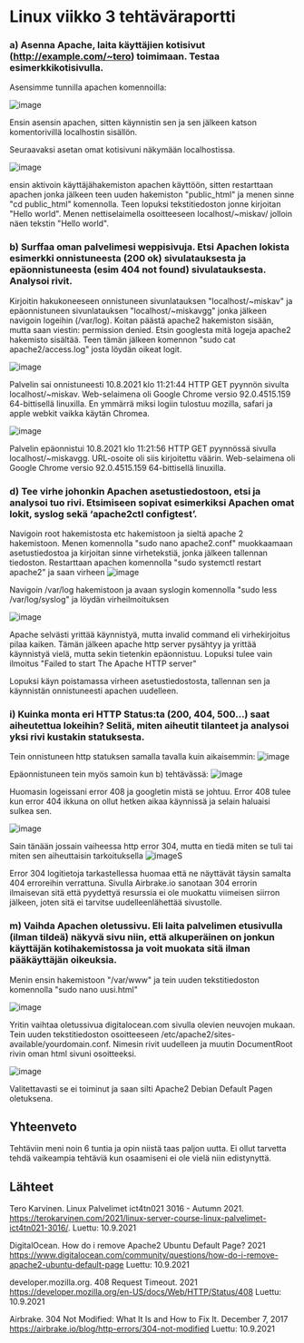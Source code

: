 # Linux viikko 3 tehtäväraportti

### a) Asenna Apache, laita käyttäjien kotisivut (http://example.com/~tero) toimimaan. Testaa esimerkkikotisivulla.
Asensimme tunnilla apachen komennoilla:

![image](https://user-images.githubusercontent.com/78149945/132819195-33663e01-1163-4b1f-bc0a-bd9d1aed6615.png)

Ensin asensin apachen, sitten käynnistin sen ja sen jälkeen katson komentorivillä localhostin sisällön.

Seuraavaksi asetan omat kotisivuni näkymään localhostissa.

![image](https://user-images.githubusercontent.com/78149945/132822656-81fa6388-b972-45ef-b9c6-da898b285d7d.png)

ensin aktivoin käyttäjähakemiston apachen käyttöön, sitten restarttaan apachen jonka jälkeen teen uuden hakemiston "public_html" ja menen sinne "cd public_html" komennolla. Teen lopuksi tekstitiedoston jonne kirjoitan "Hello world". Menen nettiselaimella osoitteeseen localhost/~miskav/ jolloin näen tekstin "Hello world".

### b) Surffaa oman palvelimesi weppisivuja. Etsi Apachen lokista esimerkki onnistuneesta (200 ok) sivulatauksesta ja epäonnistuneesta (esim 404 not found) sivulatauksesta. Analysoi rivit.

Kirjoitin hakukoneeseen onnistuneen sivunlatauksen "localhost/~miskav" ja epäonnistuneen sivunlatauksen "localhost/~miskavgg" jonka jälkeen navigoin logeihin (/var/log). Koitan päästä  apache2 hakemiston sisään, mutta saan viestin: permission denied. Etsin googlesta mitä logeja apache2 hakemisto sisältää. Teen tämän jälkeen komennon "sudo cat apache2/access.log" josta löydän oikeat logit.

![image](https://user-images.githubusercontent.com/78149945/132829213-b5acfa14-4496-42fc-821d-e3f79a67cd51.png)

Palvelin sai onnistuneesti 10.8.2021 klo 11:21:44 HTTP GET pyynnön sivulta localhost/~miskav. Web-selaimena oli Google Chrome versio 92.0.4515.159 64-bittisellä linuxilla. En ymmärrä miksi logiin tulostuu mozilla, safari ja apple webkit vaikka käytän Chromea.

![image](https://user-images.githubusercontent.com/78149945/132829372-350f41b8-c192-476d-bb6a-26ad5a818d2a.png)

Palvelin epäonnistui 10.8.2021 klo 11:21:56 HTTP GET pyynnössä sivulla localhost/~miskavgg. URL-osoite oli siis kirjoitettu väärin. Web-selaimena oli Google Chrome versio 92.0.4515.159 64-bittisellä linuxilla. 

### d) Tee virhe johonkin Apachen asetustiedostoon, etsi ja analysoi tuo rivi. Etsimiseen sopivat esimerkiksi Apachen omat lokit, syslog sekä ‘apache2ctl configtest’.

Navigoin root hakemistosta etc hakemistoon ja sieltä apache 2 hakemistoon. Menen komennolla "sudo nano apache2.conf" muokkaamaan asetustiedostoa ja kirjoitan sinne virhetekstiä, jonka jälkeen tallennan tiedoston. Restarttaan apachen komennolla "sudo systemctl restart apache2" ja saan virheen
![image](https://user-images.githubusercontent.com/78149945/132832473-fc9e49ee-39ce-4750-8c95-12dbe65cd6fd.png)

Navigoin /var/log hakemistoon ja avaan syslogin komennolla "sudo less /var/log/syslog" ja löydän virheilmoituksen

![image](https://user-images.githubusercontent.com/78149945/132834135-9ad70098-7dc7-4868-ae6b-656d74f56fcb.png)

Apache selvästi yrittää käynnistyä, mutta invalid command eli virhekirjoitus pilaa kaiken. Tämän jälkeen apache http server pysähtyy ja yrittää käynnistyä vielä, mutta sekin tietenkin epäonnistuu. Lopuksi tulee vain ilmoitus "Failed to start The Apache HTTP server"

Lopuksi käyn poistamassa virheen asetustiedostosta, tallennan sen ja käynnistän onnistuneesti apachen uudelleen.

### i) Kuinka monta eri HTTP Status:ta (200, 404, 500…) saat aiheutettua lokeihin? Selitä, miten aiheutit tilanteet ja analysoi yksi rivi kustakin statuksesta.

Tein onnistuneen http statuksen samalla tavalla kuin aikaisemmin:
![image](https://user-images.githubusercontent.com/78149945/132845856-d2cf065b-e324-4385-937e-529d008c078d.png)

Epäonnistuneen tein myös samoin kun b) tehtävässä:
![image](https://user-images.githubusercontent.com/78149945/132845957-313ec9ec-5506-4370-9a36-f2011e067667.png)

Huomasin logeissani error 408 ja googletin mistä se johtuu. Error 408 tulee kun error 404 ikkuna on ollut hetken aikaa käynnissä ja selain haluaisi sulkea sen.

![image](https://user-images.githubusercontent.com/78149945/132847993-8c815501-c8db-4115-a2b2-0da16bb7c8f7.png)


Sain tänään jossain vaiheessa http error 304, mutta en tiedä miten se tuli tai miten sen aiheuttaisin tarkoituksella
![image](https://user-images.githubusercontent.com/78149945/132846342-43cf02f8-e1e0-4ffe-999f-f6349c5f7906.png)S

Error 304 logitietoja tarkastellessa huomaa että ne näyttävät täysin samalta 404 erroreihin verrattuna. Sivulla Airbrake.io sanotaan 304 errorin ilmaisevan sitä että pyydettyä resurssia ei ole muokattu viimeisen siirron jälkeen, joten sitä ei tarvitse uudelleenlähettää sivustolle.

### m) Vaihda Apachen oletussivu. Eli laita palvelimen etusivulla (ilman tildeä) näkyvä sivu niin, että alkuperäinen on jonkun käyttäjän kotihakemistossa ja voit muokata sitä ilman pääkäyttäjän oikeuksia.

Menin ensin hakemistoon "/var/www" ja tein uuden tekstitiedoston komennolla "sudo nano uusi.html"

![image](https://user-images.githubusercontent.com/78149945/132858445-8328d42c-8704-4704-bf2e-32426bbdd646.png)

Yritin vaihtaa oletussivua digitalocean.com sivulla olevien neuvojen mukaan. Tein uuden tekstitiedoston osoitteeseen /etc/apache2/sites-available/yourdomain.conf. Nimesin rivit uudelleen ja muutin DocumentRoot rivin oman html sivuni osoitteeksi.

![image](https://user-images.githubusercontent.com/78149945/132858817-920a426b-3aaa-4ab4-9311-e643d49175df.png)

Valitettavasti se ei toiminut ja saan silti Apache2 Debian Default Pagen oletuksena.

## Yhteenveto

Tehtäviin meni noin 6 tuntia ja opin niistä taas paljon uutta. Ei ollut tarvetta tehdä vaikeampia tehtäviä kun osaamiseni ei ole vielä niin edistynyttä.

## Lähteet

Tero Karvinen. Linux Palvelimet ict4tn021 3016 - Autumn 2021. https://terokarvinen.com/2021/linux-server-course-linux-palvelimet-ict4tn021-3016/. Luettu: 10.9.2021

DigitalOcean. How do i remove Apache2 Ubuntu Default Page? 2021 https://www.digitalocean.com/community/questions/how-do-i-remove-apache2-ubuntu-default-page Luettu: 10.9.2021

developer.mozilla.org. 408 Request Timeout. 2021 https://developer.mozilla.org/en-US/docs/Web/HTTP/Status/408
Luettu: 10.9.2021

Airbrake. 304 Not Modified: What It Is and How to Fix It. December 7, 2017 https://airbrake.io/blog/http-errors/304-not-modified Luettu: 10.9.2021
